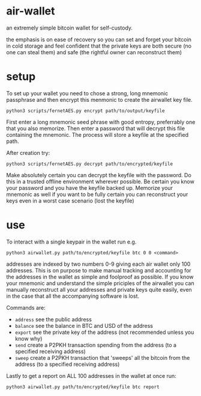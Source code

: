 # air-wallet

an extremely simple bitcoin wallet for self-custody. 

the emphasis is on ease of recovery so you can set and forget your bitcoin in cold storage and feel confident that the private keys are both secure (no one can steal them) and safe (the rightful owner can reconstruct them)

# setup
To set up your wallet you need to chose a strong, long mnemonic passphrase and then encrypt this menmonic to create the airwallet key file.

`python3 scripts/fernetAES.py encrypt path/to/output/keyfile`

First enter a long mnemonic seed phrase with good entropy, preferrably one that you also memorize. Then enter a password that will decrypt this file containing the mnemonic. The process will store a keyfile at the specified path.

After creation try:

`python3 scripts/fernetAES.py decrypt path/to/encrypted/keyfile`

Make absolutely certain you can decrypt the keyfile with the password. Do this in a trusted offline environment wherever possible. Be certain you know your password and you have the keyfile backed up. Memorize your mnemonic as well  if you want to be fully certain you can reconstruct your keys even in a worst case scenario (lost the keyfile)

# use
To interact with a single keypair in the wallet run e.g.

`python3 airwallet.py path/to/encrypted/keyfile btc 0 0 <command>`

addresses are indexed by two numbers 0-9 giving each air wallet only 100 addresses. This is on purpose to make manual tracking and accounting for the addresses in the wallet as simple and foolproof as possible. If you know your mnemonic and understand the simple priciples of the airwallet you can manually reconstruct all your addresses and private keys quite easily, even in the case that all the accompanying software is lost.

Commands are:

- `address` see the public address
- `balance` see the balance in BTC and USD of the address 
- `export` see the private key of the address (not recommended unless you know why)
- `send` create a P2PKH transaction spending from the address (to a specified receiving address)
- `sweep` create a P2PKH transaction that 'sweeps' all the bitcoin from the address (to a specified receiving address)

Lastly to get a report on ALL 100 addresses in the wallet at once run:

`python3 airwallet.py path/to/encrypted/keyfile btc report`
